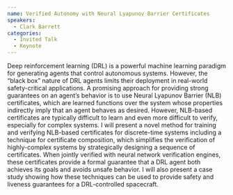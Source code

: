 ```yaml
---
name: Verified Autonomy with Neural Lyapunov Barrier Certificates
speakers:
  - Clark Barrett
categories:
  - Invited Talk
  - Keynote
---
```

Deep reinforcement learning (DRL) is a powerful machine learning paradigm for generating agents that control autonomous systems. However, the “black box” nature of DRL agents limits their deployment in real-world safety-critical applications.  A promising approach for providing strong guarantees on an agent’s behavior is to use Neural Lyapunov Barrier (NLB) certificates, which are learned functions over the system whose properties indirectly imply that an agent behaves as desired.  However, NLB-based certificates are typically difficult to learn and even more difficult to verify, especially for complex systems.  I will present a novel method for training and verifying NLB-based certificates for discrete-time systems including a technique for certificate composition, which simplifies the verification of highly-complex systems by strategically designing a sequence of certificates. When jointly verified with neural network verification engines, these certificates provide a formal guarantee that a DRL agent both achieves its goals and avoids unsafe behavior.  I will also present a case study showing how these techniques can be used to provide safety and liveness guarantees for a DRL-controlled spacecraft.
